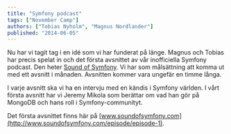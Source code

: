 ```yaml
---
title: "Symfony podcast"
tags: ["November Camp"]
authors: ["Tobias Nyholm", "Magnus Nordlander"]
published: "2014-06-05"
---
```


Nu har vi tagit tag i en idé som vi har funderat på länge. Magnus och Tobias har precis spelat in och det första
avsnittet av vår inofficiella Symfony podcast. Den heter [Sound of Symfony](http://www.soundofsymfony.com/). Vi
har som målsättning att komma ut med ett avsnitt i månaden. Avsnitten kommer vara ungefär en timme långa.

I varje avsnitt ska vi ha en intervju med en kändis i Symfony världen. I vårt första avsnitt har vi Jeremy Mikola som
berättar om vad han gör på MongoDB och hans roll i Symfony-communityt.

Det första avsnittet finns här på [www.soundofsymfony.com](http://www.soundofsymfony.com/episode/episode-1).
